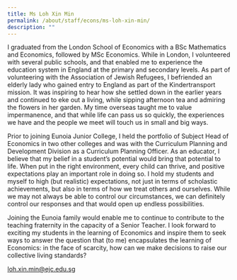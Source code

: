 ```yaml
---
title: Ms Loh Xin Min
permalink: /about/staff/econs/ms-loh-xin-min/
description: ""
---
```


I graduated from the London School of Economics with a BSc Mathematics and Economics, followed by MSc Economics. While in London, I volunteered with several public schools, and that enabled me to experience the education system in England at the primary and secondary levels. As part of volunteering with the Association of Jewish Refugees, I befriended an elderly lady who gained entry to England as part of the Kindertransport mission. It was inspiring to hear how she settled down in the earlier years and continued to eke out a living, while sipping afternoon tea and admiring the flowers in her garden. My time overseas taught me to value impermanence, and that while life can pass us so quickly, the experiences we have and the people we meet will touch us in small and big ways.

Prior to joining Eunoia Junior College, I held the portfolio of Subject Head of Economics in two other colleges and was with the Curriculum Planning and Development Division as a Curriculum Planning Officer. As an educator, I believe that my belief in a student’s potential would bring that potential to life. When put in the right environment, every child can thrive, and positive expectations play an important role in doing so. I hold my students and myself to high (but realistic) expectations, not just in terms of scholastic achievements, but also in terms of how we treat others and ourselves. While we may not always be able to control our circumstances, we can definitely control our responses and that would open up endless possibilities.

Joining the Eunoia family would enable me to continue to contribute to the teaching fraternity in the capacity of a Senior Teacher. I look forward to exciting my students in the learning of Economics and inspire them to seek ways to answer the question that (to me) encapsulates the learning of Economics: in the face of scarcity, how can we make decisions to raise our collective living standards?

[loh.xin.min@ejc.edu.sg](mailto:loh.xin.min@ejc.edu.sg)